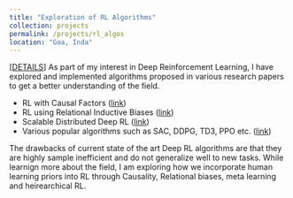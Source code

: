 ```yaml
---
title: "Exploration of RL Algorithms"
collection: projects
permalink: /projects/rl_algos
location: "Goa, Inda"
---
```


[[DETAILS](https://threewisemonkeys-as.github.io//projects/rl_algos)] As part of my interest in Deep Reinforcement Learning, I have explored and implemented algorithms proposed in various research papers to get a better understanding of the field.

- RL with Causal Factors ([link](https://github.com/threewisemonkeys-as/causal-rl))
- RL using Relational Inductive Biases ([link](https://github.com/threewisemonkeys-as/relational-rl))
- Scalable Distributed Deep RL ([link](https://github.com/threewisemonkeys-as/torched_impala))
- Various popular algorithms such as SAC, DDPG, TD3, PPO etc. ([link](https://github.com/threewisemonkeys-as/myrl))

The drawbacks of current state of the art Deep RL algorithms are that they are highly sample inefficient and do not generalize well to new tasks. While learnign more about the field, I am exploring how we incorporate human learning priors into RL through Causality, Relational biases, meta learning and heirearchical RL.
